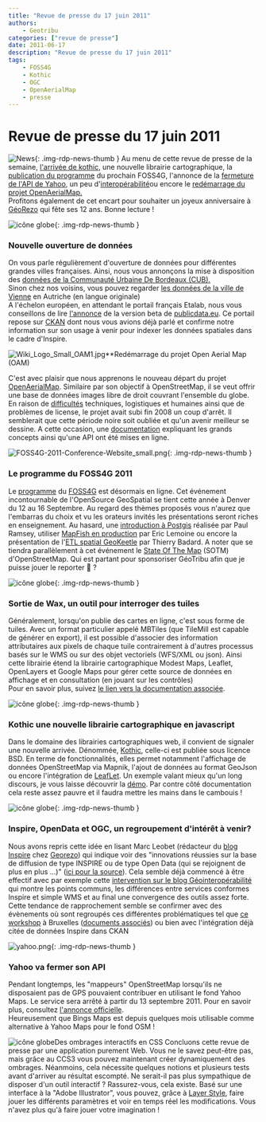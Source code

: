 ```yaml
---
title: "Revue de presse du 17 juin 2011"
authors:
    - Geotribu
categories: ["revue de presse"]
date: 2011-06-17
description: "Revue de presse du 17 juin 2011"
tags:
    - FOSS4G
    - Kothic
    - OGC
    - OpenAerialMap
    - presse
---
```


# Revue de presse du 17 juin 2011

![News](https://cdn.geotribu.fr/img/internal/icons-rdp-news/news.png "Icône news générique"){: .img-rdp-news-thumb }
Au menu de cette revue de presse de la semaine, [l'arrivée de kothic](#kothic), une nouvelle librairie cartographique, la [publication du programme](#FOSS4G) du prochain FOSS4G, l'annonce de la [fermeture de l'API de Yahoo](#yahoo), un peu d'[interopérabilité](#interop)ou encore le [redémarrage du projet OpenAerialMap.](#OAM)  
 Profitons également de cet encart pour souhaiter un joyeux anniversaire à [GéoRezo](http://georezo.net/) qui fête ses 12 ans. Bonne lecture !

 ![icône globe](https://cdn.geotribu.fr/img/internal/icons-rdp-news/world.png){: .img-rdp-news-thumb }

### Nouvelle ouverture de données

 On vous parle régulièrement d'ouverture de données pour différentes grandes villes françaises. Ainsi, nous vous annonçons la mise à disposition des [données de la Communauté Urbaine De Bordeaux (CUB).](http://data.lacub.fr/ "données de la Communauté Urbaine De Bordeaux (CUB)")  
 Sinon chez nos voisins, vous pouvez regarder [les données de la ville de Vienne](http://data.wien.gv.at/) en Autriche (en langue originale)  
 A l'échelon européen, en attendant le portail français Etalab, nous vous conseillons de lire [l'annonce](http://lod2.okfn.org/2011/06/16/publicdata-eu-data-apps-and-800000-triples/) de la version beta de [publicdata.eu](http://publicdata.eu/). Ce portail repose sur [CKAN](http://ckan.org/) dont nous vous avions déjà parlé et confirme notre information sur son usage à venir pour indexer les données spatiales dans le cadre d'Inspire.

 ![Wiki_Logo_Small_OAM1.jpg](http://www.geotribu.net/sites/default/files/Tuto/img/Blog/divers/Wiki_Logo_Small_OAM1.jpg)**Redémarrage du projet Open Aerial Map (OAM)

 C'est avec plaisir que nous apprenons le nouveau départ du projet [OpenAerialMap](http://www.openaerialmap.org/Main_Page). Similaire par son objectif à OpenStreetMap, il se veut offrir une base de données images libre de droit couvrant l'ensemble du globe. En raison de [difficultés](http://webcache.googleusercontent.com/search?q=cache:tWX7VzUbGOsJ:openaerialmap.org/pipermail/talk_openaerialmap.org/2008-December/000055.html+http://openaerialmap.org/pipermail/talk_openaerialmap.org/2008-December/000055.html+site:openaerialmap.org&cd=4&hl=en&ct=clnk&gl=us) techniques, logistiques et humaines ainsi que de problèmes de license, le projet avait subi fin 2008 un coup d'arrêt. Il semblerait que cette période noire soit oubliée et qu'un avenir meilleur se dessine. A cette occasion, une [documentation](http://docs.oam.osgeo.org/index.html) expliquant les grands concepts ainsi qu'une API ont été mises en ligne.

 ![FOSS4G-2011-Conference-Website_small.png](http://www.geotribu.net/sites/default/files/Tuto/img/Blog/divers/FOSS4G-2011-Conference-Website_small.png){: .img-rdp-news-thumb }

### Le programme du FOSS4G 2011

 Le [programme](http://2011.foss4g.org/program/session-schedule) du [FOSS4G](http://2011.foss4g.org/) est désormais en ligne. Cet événement incontournable de l'OpenSource GeoSpatial se tient cette année à Denver du 12 au 16 Septembre. Au regard des thèmes proposés vous n'aurez que l'embarras du choix et vu les orateurs invités les présentations seront riches en enseignement. Au hasard, une [introduction à Postgis](http://2011.foss4g.org/sessions/introduction-postgis) réalisée par Paul Ramsey, utiliser [MapFish en production](http://2011.foss4g.org/sessions/mapfish-production) par Eric Lemoine ou encore la présentation de l'[ETL spatial GeoKeetle](http://2011.foss4g.org/sessions/geokettle-powerful-spatial-etl-tool-feeding-your-spatial-data-infrastructure-sdi) par Thierry Badard. A noter que se tiendra parallèlement à cet événement le [State Of The Map](http://stateofthemap.org/) (SOTM) d'OpenStreetMap. Qui est partant pour sponsoriser GéoTribu afin que je puisse jouer le reporter :slightly_smiling_face: ?

 ![icône globe](https://cdn.geotribu.fr/img/internal/icons-rdp-news/world.png){: .img-rdp-news-thumb }

### Sortie de Wax, un outil pour interroger des tuiles

 Généralement, lorsqu'on publie des cartes en ligne, c'est sous forme de tuiles. Avec un format particulier appelé MBTiles (que TileMill est capable de générer en export), il est possible d'associer des information attributaires aux pixels de chaque tuile contrairement à d'autres processus basés sur le WMS ou sur des objet vectoriels (WFS/XML ou json). Ainsi cette librairie étend la librairie cartographique Modest Maps, Leaflet, OpenLayers et Google Maps pour gérer cette source de données en affichage et en consultation (en jouant sur les contrôles)  
 Pour en savoir plus, suivez [le lien vers la documentation associée](http://mapbox.github.com/wax/manual/index.html).

 ![icône globe](https://cdn.geotribu.fr/img/internal/icons-rdp-news/world.png){: .img-rdp-news-thumb }

### Kothic une nouvelle librairie cartographique en javascript

 Dans le domaine des librairies cartographiques web, il convient de signaler une nouvelle arrivée. Dénommée, [Kothic](https://github.com/kothic/kothic-js), celle-ci est publiée sous licence BSD. En terme de fonctionnalités, elles permet notamment l'affichage de données OpenStreetMap via Mapnik, l'ajout de données au format GeoJson ou encore l'intégration de [LeafLet](http://leaflet.cloudmade.com/index.html). Un exemple valant mieux qu'un long discours, je vous laisse découvrir la [démo](http://kothic.org/js/). Par contre côté documentation cela reste assez pauvre et il faudra mettre les mains dans le cambouis !

 ![icône globe](https://cdn.geotribu.fr/img/internal/icons-rdp-news/world.png){: .img-rdp-news-thumb }

### Inspire, OpenData et OGC, un regroupement d'intérêt à venir?

 Nous avons repris cette idée en lisant Marc Leobet (rédacteur du [blog Inspire](http://georezo.net/blog/inspire/) chez [Georezo](http://georezo.net/)) qui indique voir des "innovations réussies sur la base de diffusion de type INSPIRE ou de type Open Data (qui se rejoignent de plus en plus ...)" ([ici pour la source](http://georezo.net/forum/viewtopic.php?pid=193674)). Cela semble déjà commencé à être effectif avec par exemple cette [intervention sur le blog Géointeropérabilité](http://georezo.net/blog/geointerop/2011/06/15/services-de-consultation-inspire-et-le-wms-de-logc-identiques-et-differences/) qui montre les points communs, les différences entre services conformes Inspire et simple WMS et au final une convergence des outils assez forte.  
 Cette tendance de rapprochement semble se confirmer avec des évènements où sont regroupés ces différentes problématiques tel que [ce workshop](http://share-psi.eu/agenda/) à Bruxelles ([documents associés](http://ec.europa.eu/information_society/events/cf/daa11/item-display.cfm?id=5963)) ou bien avec l'intégration déjà citée de données Inspire dans CKAN

 ![yahoo.png](http://www.geotribu.net/sites/default/files/Tuto/img/Blog/divers/yahoo.png){: .img-rdp-news-thumb }

### Yahoo va fermer son API

 Pendant longtemps, les "mappeurs" OpenStreetMap lorsqu'ils ne disposaient pas de GPS pouvaient contribuer en utilisant le fond Yahoo Maps. Le service sera arrêté à partir du 13 septembre 2011. Pour en savoir plus, consultez [l'annonce officielle](http://developer.yahoo.com/blogs/ydn/posts/2011/06/yahoo-maps-apis-service-closure-announcement-new-maps-offerings-coming-soon/).  
 Heureusement que Bings Maps est depuis quelques mois utilisable comme alternative à Yahoo Maps pour le fond OSM !

 ![icône globe](https://cdn.geotribu.fr/img/internal/icons-rdp-news/world.png)Des ombrages interactifs en CSS Concluons cette revue de presse par une application purement Web. Vous ne le savez peut-être pas, mais grâce au CCS3 vous pouvez maintenant créer dynamiquement des ombrages. Néanmoins, cela nécessite quelques notions et plusieurs tests avant d'arriver au résultat escompté. Ne serait-il pas plus sympathique de disposer d'un outil interactif ? Rassurez-vous, cela existe. Basé sur une interface à la "Adobe Illustrator", vous pouvez, grâce à [Layer Style](http://layerstyles.org/), faire jouer les différents paramètres et voir en temps réel les modifications. Vous n'avez plus qu'à faire jouer votre imagination !
